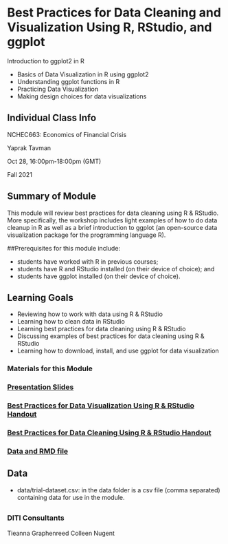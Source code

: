 # Best Practices for Data Cleaning and Visualization Using R, RStudio, and ggplot 

Introduction to ggplot2 in R
- Basics of Data Visualization in R using ggplot2
- Understanding ggplot functions in R
- Practicing Data Visualization 
- Making design choices for data visualizations

## Individual Class Info
NCHEC663: Economics of Financial Crisis

Yaprak Tavman

Oct 28, 16:00pm-18:00pm (GMT) 

Fall 2021


## Summary of Module
This module will review best practices for data cleaning using R & RStudio. More specifically, the workshop includes light examples of how to do data cleanup in R as well as a brief introduction to ggplot (an open-source data visualization package for the programming language R). 

##Prerequisites for this module include: 
* students have worked with R in previous courses; 
* students have R and RStudio installed (on their device of choice); and
* students have ggplot installed (on their device of choice). 


## Learning Goals
* Reviewing how to work with data using R & RStudio
* Learning how to clean data in RStudio
* Learning best practices for data cleaning using R & RStudio
* Discussing examples of best practices for data cleaning using R & RStudio
* Learning how to download, install, and use ggplot for data visualization
 
### Materials for this Module
### [Presentation Slides](https://github.com/NULabNortheastern/digitalassignmentshowcase/blob/master/intro_r/economics_of_financial_crisis-fall2021-tavman/Slides_Data-Visualization-in-ggplot2_tavman.pdf)
### [Best Practices for Data Visualization Using R & RStudio Handout](https://github.com/NULabNortheastern/digitalassignmentshowcase/blob/master/intro_r/economics_of_financial_crisis-fall2021-tavman/Handout_Using-ggplot2-for-data-visualization.pdf)
### [Best Practices for Data Cleaning Using R & RStudio Handout](https://github.com/NULabNortheastern/digitalassignmentshowcase/blob/master/intro_r/economics_of_financial_crisis-fall2021-tavman/Handout_Best-Practices-for-Data-Cleaning_diti-fall2021-tavman.pdf)
### [Data and RMD file](https://github.com/NULabNortheastern/digitalassignmentshowcase/tree/master/intro_r/economics_of_financial_crisis-fall2021-tavman/ggplot2-diti-demo-guide_Tavman-fall2021)

## Data

* data/trial-dataset.csv: in the data folder is a csv file (comma separated) containing data for use in the module.

## 
### DITI Consultants
Tieanna Graphenreed
Colleen Nugent